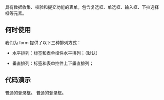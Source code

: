 具有数据收集、校验和提交功能的表单，包含复选框、单选框、输入框、下拉选择框等元素。

## 何时使用

我们为 form 提供了以下三种排列方式：

* 水平排列：标签和表单控件水平排列；（默认）

* 垂直排列：标签和表单控件上下垂直排列；

## 代码演示
<div>
  <nt-example>
    <nt-example-showcase>
      <example-form-login></example-form-login>
    </nt-example-showcase>
    <nt-example-legend title="登录框">普通的登录框。</nt-example-legend>
    <nt-example-code [code]="loginCode"></nt-example-code>
  </nt-example>

  <nt-example>
    <nt-example-showcase>
      <example-form-inline></example-form-inline>
    </nt-example-showcase>
    <nt-example-legend title="登录框">普通的登录框。</nt-example-legend>
    <nt-example-code [code]="inlineCode"></nt-example-code>
  </nt-example>
</div>
<div>
  <nt-markdown [data]="api"></nt-markdown>
</div>


